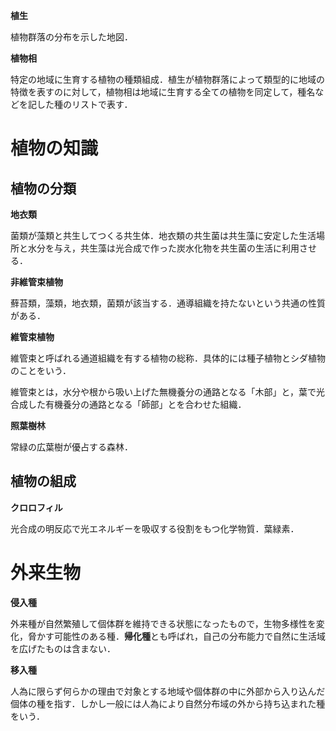 **植生**

植物群落の分布を示した地図．

**植物相**

特定の地域に生育する植物の種類組成．植生が植物群落によって類型的に地域の特徴を表すのに対して，植物相は地域に生育する全ての植物を同定して，種名などを記した種のリストで表す．



# 植物の知識

## 植物の分類

**地衣類**

菌類が藻類と共生してつくる共生体．地衣類の共生菌は共生藻に安定した生活場所と水分を与え，共生藻は光合成で作った炭水化物を共生菌の生活に利用させる．



**非維管束植物**

蘚苔類，藻類，地衣類，菌類が該当する．通導組織を持たないという共通の性質がある．

**維管束植物**

維管束と呼ばれる通道組織を有する植物の総称．具体的には種子植物とシダ植物のことをいう．

維管束とは，水分や根から吸い上げた無機養分の通路となる「木部」と，葉で光合成した有機養分の通路となる「師部」とを合わせた組織．



**照葉樹林**

常緑の広葉樹が優占する森林．



## 植物の組成

**クロロフィル**

光合成の明反応で光エネルギーを吸収する役割をもつ化学物質．葉緑素．



# 外来生物

**侵入種**

外来種が自然繁殖して個体群を維持できる状態になったもので，生物多様性を変化，脅かす可能性のある種．**帰化種**とも呼ばれ，自己の分布能力で自然に生活域を広げたものは含まない．

**移入種**

人為に限らず何らかの理由で対象とする地域や個体群の中に外部から入り込んだ個体の種を指す．しかし一般には人為により自然分布域の外から持ち込まれた種をいう．